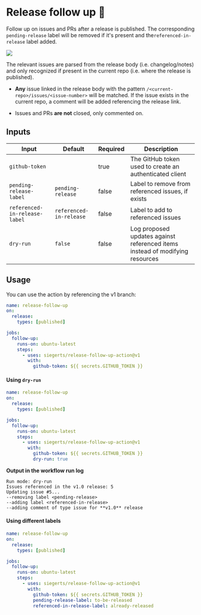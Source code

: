 # Release follow up :memo:

Follow up on issues and PRs after a release is published. The corresponding `pending-release` label will be removed if it's present and the`referenced-in-release` label added.

![](https://github.com/siegerts/release-follow-up-action/raw/main/assets/release-follow-up.png)

The relevant issues are parsed from the release body (i.e. changelog/notes) and only recognized if present in the current repo (i.e. where the release is published).

- **Any** issue linked in the release body with the pattern `/<current-repo>/issues/<issue-number>` will be matched. If the issue exists in the current repo, a comment will be added referencing the release link.

- Issues and PRs **are not** closed, only commented on.

## Inputs

| Input                         | Default                 | Required | Description                                                                  |
| ----------------------------- | ----------------------- | -------- | ---------------------------------------------------------------------------- |
| `github-token`                |                         | true     | The GitHub token used to create an authenticated client                      |
| `pending-release-label`       | `pending-release`       | false    | Label to remove from referenced issues, if exists                            |
| `referenced-in-release-label` | `referenced-in-release` | false    | Label to add to referenced issues                                            |
| `dry-run`                     | `false`                 | false    | Log proposed updates against referenced items instead of modifying resources |

## Usage

You can use the action by referencing the v1 branch:

```yaml
name: release-follow-up
on:
  release:
    types: [published]

jobs:
  follow-up:
    runs-on: ubuntu-latest
    steps:
      - uses: siegerts/release-follow-up-action@v1
        with:
          github-token: ${{ secrets.GITHUB_TOKEN }}
```

#### Using `dry-run`

```yaml
name: release-follow-up
on:
  release:
    types: [published]

jobs:
  follow-up:
    runs-on: ubuntu-latest
    steps:
      - uses: siegerts/release-follow-up-action@v1
        with:
          github-token: ${{ secrets.GITHUB_TOKEN }}
          dry-run: true
```

**Output in the workflow run log**

```
Run mode: dry-run
Issues referenced in the v1.0 release: 5
Updating issue #5...
--removing label <pending-release>
--adding label <referenced-in-release>
--adding comment of type issue for **v1.0** release
```

#### Using different labels

```yaml
name: release-follow-up
on:
  release:
    types: [published]

jobs:
  follow-up:
    runs-on: ubuntu-latest
    steps:
      - uses: siegerts/release-follow-up-action@v1
        with:
          github-token: ${{ secrets.GITHUB_TOKEN }}
          pending-release-label: to-be-released
          referenced-in-release-label: already-released
```
